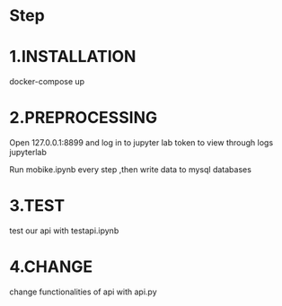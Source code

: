 # Step

# 1.INSTALLATION

docker-compose up

# 2.PREPROCESSING

Open 127.0.0.1:8899 and log in to jupyter lab token to view through logs jupyterlab

Run mobike.ipynb every step ,then write data to mysql databases

# 3.TEST

test our api with testapi.ipynb

# 4.CHANGE

change functionalities of api with api.py